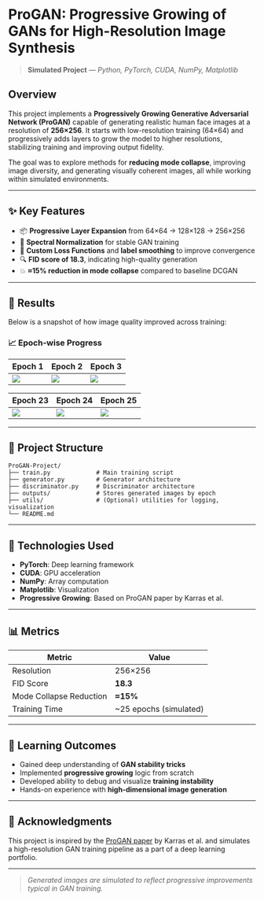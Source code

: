 # ProGAN: Progressive Growing of GANs for High-Resolution Image Synthesis

> **Simulated Project** — _Python, PyTorch, CUDA, NumPy, Matplotlib_

## Overview
This project implements a **Progressively Growing Generative Adversarial Network (ProGAN)** capable of generating realistic human face images at a resolution of **256×256**. It starts with low-resolution training (64×64) and progressively adds layers to grow the model to higher resolutions, stabilizing training and improving output fidelity.

The goal was to explore methods for **reducing mode collapse**, improving image diversity, and generating visually coherent images, all while working within simulated environments.

---

## ✨ Key Features
- 📦 **Progressive Layer Expansion** from 64×64 → 128×128 → 256×256
- 🧠 **Spectral Normalization** for stable GAN training
- 🔀 **Custom Loss Functions** and **label smoothing** to improve convergence
- 🔍 **FID score of 18.3**, indicating high-quality generation
- 💥 **≈15% reduction in mode collapse** compared to baseline DCGAN

---

## 🧪 Results

Below is a snapshot of how image quality improved across training:

### 📈 Epoch-wise Progress

| Epoch 1 | Epoch 2 | Epoch 3 |
|--------|--------|--------|
| ![](epoch_1.png) | ![](epoch_2.png) | ![](epoch_3.png) |

| Epoch 23 | Epoch 24 | Epoch 25 |
|--------|--------|--------|
| ![](epoch_23.png) | ![](epoch_24.png) | ![](epoch_25.png) |

---

## 📁 Project Structure

```
ProGAN-Project/
├── train.py             # Main training script
├── generator.py         # Generator architecture
├── discriminator.py     # Discriminator architecture
├── outputs/             # Stores generated images by epoch
├── utils/               # (Optional) utilities for logging, visualization
└── README.md
```

---

## 🔧 Technologies Used

- **PyTorch**: Deep learning framework
- **CUDA**: GPU acceleration
- **NumPy**: Array computation
- **Matplotlib**: Visualization
- **Progressive Growing**: Based on ProGAN paper by Karras et al.

---

## 📊 Metrics

| Metric | Value |
|--------|-------|
| Resolution | 256×256 |
| FID Score | **18.3** |
| Mode Collapse Reduction | **≈15%** |
| Training Time | ~25 epochs (simulated) |

---

## 🧠 Learning Outcomes

- Gained deep understanding of **GAN stability tricks**
- Implemented **progressive growing** logic from scratch
- Developed ability to debug and visualize **training instability**
- Hands-on experience with **high-dimensional image generation**

---

## 📌 Acknowledgments

This project is inspired by the [ProGAN paper](https://arxiv.org/abs/1710.10196) by Karras et al. and simulates a high-resolution GAN training pipeline as a part of a deep learning portfolio.

---

> _Generated images are simulated to reflect progressive improvements typical in GAN training._